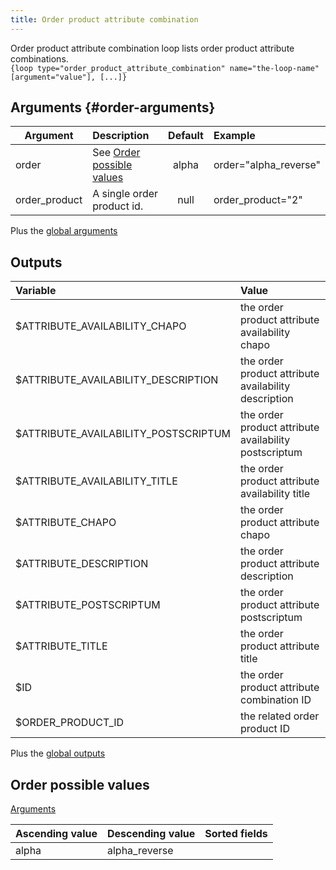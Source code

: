 ```yaml
---
title: Order product attribute combination
---
```


Order product attribute combination loop lists order product attribute combinations.  
`{loop type="order_product_attribute_combination" name="the-loop-name" [argument="value"], [...]}`

## Arguments {#order-arguments}

| Argument         | Description                                         | Default | Example               |
|------------------|:----------------------------------------------------|:-------:|:----------------------|
| order            | See [Order possible values](#order-possible-values) |  alpha   | order="alpha_reverse"|
| order_product    | A single order product id.                          |  null   | order_product="2"     |

Plus the [global arguments](./global_arguments)

## Outputs

| Variable                             | Value                                                 |
|:-------------------------------------|:------------------------------------------------------|
| $ATTRIBUTE_AVAILABILITY_CHAPO        | the order product attribute availability chapo        |
| $ATTRIBUTE_AVAILABILITY_DESCRIPTION  | the order product attribute availability description  |
| $ATTRIBUTE_AVAILABILITY_POSTSCRIPTUM | the order product attribute availability postscriptum |
| $ATTRIBUTE_AVAILABILITY_TITLE        | the order product attribute availability title        |
| $ATTRIBUTE_CHAPO                     | the order product attribute chapo                     |
| $ATTRIBUTE_DESCRIPTION               | the order product attribute description               |
| $ATTRIBUTE_POSTSCRIPTUM              | the order product attribute postscriptum              |
| $ATTRIBUTE_TITLE                     | the order product attribute title                     |
| $ID                                  | the order product attribute combination ID            |
| $ORDER_PRODUCT_ID                    | the related order product ID                          |

Plus the [global outputs](./global_outputs)

## Order possible values

[Arguments](#order-arguments)

| Ascending value | Descending value | Sorted fields |
|-----------------|------------------|:--------------|
| alpha           | alpha_reverse    |               |

